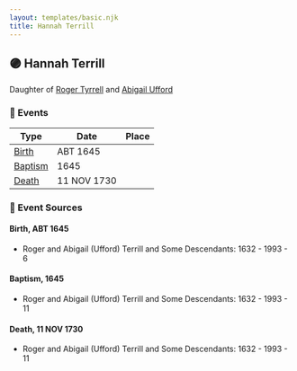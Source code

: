 ```yaml
---
layout: templates/basic.njk
title: Hannah Terrill
---
```

## 🟣 Hannah Terrill

Daughter of [Roger Tyrrell](/people/2/2108514) and [Abigail Ufford](/people/9/99473444)

### 📆 Events

Type | Date | Place
------ | ------ | ------
[Birth](#event-2146f809-1c9b-437b-aa70-3d310fcdc2f1) | ABT 1645 |
[Baptism](#event-6f8ab4eb-a48a-4df9-acdb-441c4f2eaa8c) | 1645 |
[Death](#event-22c5af2f-954c-4695-b553-4fb997463c37) | 11 NOV 1730 |

### 📰 Event Sources

#### <a id="event-2146f809-1c9b-437b-aa70-3d310fcdc2f1"></a> Birth, ABT 1645
* Roger and Abigail (Ufford) Terrill and Some Descendants: 1632 - 1993  - 6

#### <a id="event-6f8ab4eb-a48a-4df9-acdb-441c4f2eaa8c"></a> Baptism, 1645
* Roger and Abigail (Ufford) Terrill and Some Descendants: 1632 - 1993  - 11

#### <a id="event-22c5af2f-954c-4695-b553-4fb997463c37"></a> Death, 11 NOV 1730
* Roger and Abigail (Ufford) Terrill and Some Descendants: 1632 - 1993  - 11